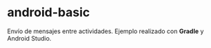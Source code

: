 # android-basic
Envío de mensajes entre actividades. Ejemplo realizado con **Gradle** y Android Studio.

